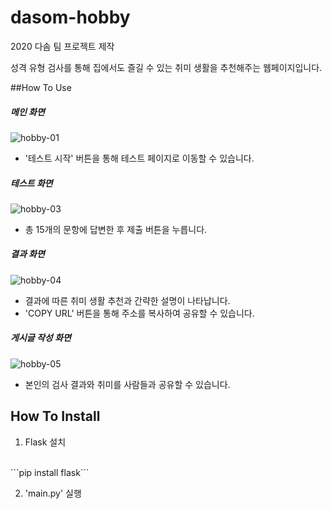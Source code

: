 # dasom-hobby
2020 다솜 팀 프로젝트 제작

성격 유형 검사를 통해 집에서도 즐길 수 있는 취미 생활을 추천해주는 웹페이지입니다.


##How To Use
##### 메인 화면
![hobby-01](https://user-images.githubusercontent.com/39795055/111159926-f387e180-85dc-11eb-9e28-c5d9856f6e5a.png)
* '테스트 시작' 버튼을 통해 테스트 페이지로 이동할 수 있습니다.
##### 테스트 화면
![hobby-03](https://user-images.githubusercontent.com/39795055/111159932-f551a500-85dc-11eb-9ecd-c11230c67dcc.png)
* 총 15개의 문항에 답변한 후 제출 버튼을 누릅니다. 
##### 결과 화면
![hobby-04](https://user-images.githubusercontent.com/39795055/111159934-f551a500-85dc-11eb-9dfc-d5aa1177a6ce.png)
* 결과에 따른 취미 생활 추천과 간략한 설명이 나타납니다.
* 'COPY URL' 버튼을 통해 주소를 복사하여 공유할 수 있습니다.
##### 게시글 작성 화면
![hobby-05](https://user-images.githubusercontent.com/39795055/111159937-f5ea3b80-85dc-11eb-82b6-d92ca0ccc11f.png)
* 본인의 검사 결과와 취미를 사람들과 공유할 수 있습니다.

## How To Install
1. Flask 설치
<br>
```pip install flask```

2. 'main.py' 실행